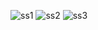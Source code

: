 ![ss1](https://user-images.githubusercontent.com/47618717/101303607-69c1be80-380c-11eb-9dfc-fdcf79c87128.png)
![ss2](https://user-images.githubusercontent.com/47618717/101303625-734b2680-380c-11eb-9943-f642eedbba22.png)
![ss3](https://user-images.githubusercontent.com/47618717/101303632-7514ea00-380c-11eb-9c2c-7fbfa51bf30f.png)
